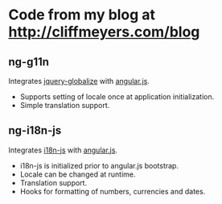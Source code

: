 Code from my blog at http://cliffmeyers.com/blog
================================================

## ng-g11n

Integrates [jquery-globalize](https://github.com/jquery/globalize) with [angular.js](https://github.com/angular/angular.js).

* Supports setting of locale once at application initialization.
* Simple translation support.

## ng-i18n-js

Integrates [i18n-js](https://github.com/fnando/i18n-js) with [angular.js](https://github.com/angular/angular.js).

* i18n-js is initialized prior to angular.js bootstrap.
* Locale can be changed at runtime.
* Translation support.
* Hooks for formatting of numbers, currencies and dates.